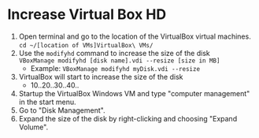 # Increase Virtual Box HD

1. Open terminal and go to the location of the VirtualBox virtual machines.  
  `cd ~/[location of VMs]VirtualBox\ VMs/`
2. Use the `modifyhd` command to increase the size of the disk  
  `VBoxManage modifyhd [disk name].vdi --resize [size in MB]`
    - Example: `VBoxManage modifyhd myDisk.vdi --resize `
3. VirtualBox will start to increase the size of the disk
    - 10..20..30..40..
4. Startup the VirtualBox Windows VM and type "computer management" in the start menu.
5. Go to "Disk Management".
6. Expand the size of the disk by right-clicking and choosing "Expand Volume".
